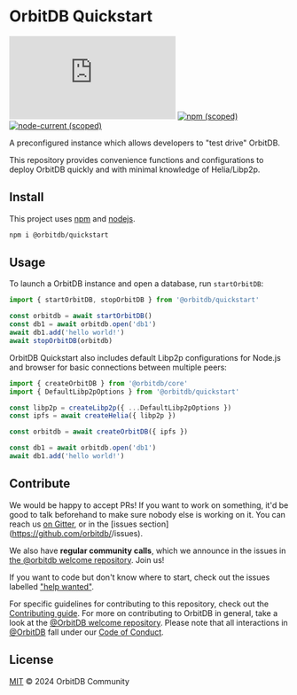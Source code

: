 # OrbitDB Quickstart

[![Matrix](https://img.shields.io/matrix/orbit-db%3Amatrix.org)](https://app.element.io/#/room/#orbit-db:matrix.org) [![npm (scoped)](https://img.shields.io/npm/v/%40orbitdb/quickstart)](https://www.npmjs.com/package/@orbitdb/quickstart) [![node-current (scoped)](https://img.shields.io/node/v/%40orbitdb/quickstart)](https://www.npmjs.com/package/@orbitdb/quickstart)

A preconfigured instance which allows developers to "test drive" OrbitDB. 

This repository provides convenience functions and configurations to deploy OrbitDB quickly and with minimal knowledge of Helia/Libp2p.

## Install

This project uses [npm](http://npmjs.com/) and [nodejs](https://nodejs.org/).

```sh
npm i @orbitdb/quickstart
```

## Usage

To launch a OrbitDB instance and open a database, run `startOrbitDB`:

```js
import { startOrbitDB, stopOrbitDB } from '@orbitdb/quickstart'

const orbitdb = await startOrbitDB()
const db1 = await orbitdb.open('db1')
await db1.add('hello world!')
await stopOrbitDB(orbitdb)
```

OrbitDB Quickstart also includes default Libp2p configurations for Node.js and browser for basic connections between multiple peers:

```js
import { createOrbitDB } from '@orbitdb/core'
import { DefaultLibp2pOptions } from '@orbitdb/quickstart'

const libp2p = createLibp2p({ ...DefaultLibp2pOptions })
const ipfs = await createHelia({ libp2p })

const orbitdb = await createOrbitDB({ ipfs })

const db1 = await orbitdb.open('db1')
await db1.add('hello world!')
```

## Contribute

We would be happy to accept PRs! If you want to work on something, it'd be good to talk beforehand to make sure nobody else is working on it. You can reach us [on Gitter](https://gitter.im/orbitdb/Lobby), or in the [issues section](https://github.com/orbitdb/<Replace Title>/issues).

We also have **regular community calls**, which we announce in the issues in [the @orbitdb welcome repository](https://github.com/orbitdb/welcome/issues). Join us!

If you want to code but don't know where to start, check out the issues labelled ["help wanted"](https://github.com/orbitdb/quickstart/issues?q=is%3Aopen+is%3Aissue+label%3A%22help+wanted%22+sort%3Areactions-%2B1-desc).

For specific guidelines for contributing to this repository, check out the [Contributing guide](CONTRIBUTING.md). For more on contributing to OrbitDB in general, take a look at the [@OrbitDB welcome repository](https://github.com/orbitdb/welcome). Please note that all interactions in [@OrbitDB](https://github.com/orbitdb) fall under our [Code of Conduct](CODE_OF_CONDUCT.md).

## License

[MIT](LICENSE) © 2024 OrbitDB Community

